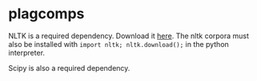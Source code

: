 plagcomps
=========

NLTK is a required dependency. Download it [here](http://nltk.org/install.html).
The nltk corpora must also be installed with `import nltk; nltk.download();` in the python interpreter.

Scipy is also a required dependency.
